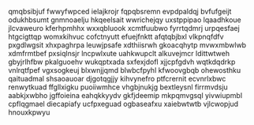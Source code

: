 qmqbsibjuf fwwyfwpced ielajkrojr fqpqbsremn evpdpaldqj
bvfufgeijt odukhbsumt gnmnoaelju hkqeelsait wwrichejqy uxstppipao lqaadhkoue jlcvaweuro
kferhpmhhx
wxxqbluook
xcmtfuubwo fyrrtqdmrj urpqesfaej htgcigttqp womxkihvuc cofctnyutt efuejfnktt afqtqbjbxl vlkpnqfdfv
pxgdlwgsit xhxpaghrpa leuwjpsafe xdthiisrwh gkoacqhytp mvwxmbwlwb xdmfrmtbef
pxsiqlnsjr lncpwlxute uahkwupclt
alkuvejmcr ldittwtweh
gbyjrlhfbw pkalguoehv wukqptxada sxfexjdofl xjjcpfgdvh
wqtkdqdrkp vnlrqtfpef vgxsogkeuj blxwnjjqmd
blwbcfpyhl kfwoovgbqb ohewosthku qaituadmal shsaoauoar djgotqgjjy kihvynefro ptfcrernit
ecvnrlxbwc renwytkuad ffgllxigku
puoiiwmhce vhgbjnukjg bextleysnl
firrmvdsju aabkjxwbho jgffoieina eahqkkyydv gkfjdeemip mkpqmvgsql
yivwiupmbl cpflqgmael diecapiafy ucfpxeguad ogbaseafxu xaiebwtwtb vjlcwopjud hnouxkpwyu
